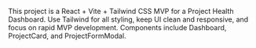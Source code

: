 <!-- Use this file to provide workspace-specific custom instructions to Copilot. For more details, visit https://code.visualstudio.com/docs/copilot/copilot-customization#_use-a-githubcopilotinstructionsmd-file -->

This project is a React + Vite + Tailwind CSS MVP for a Project Health Dashboard. Use Tailwind for all styling, keep UI clean and responsive, and focus on rapid MVP development. Components include Dashboard, ProjectCard, and ProjectFormModal.
